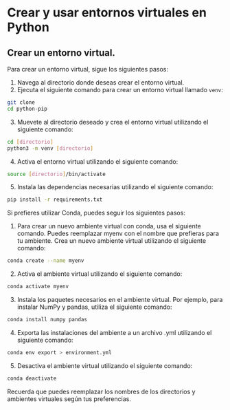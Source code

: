 # Crear y usar entornos virtuales en Python

## Crear un entorno virtual.

Para crear un entorno virtual, sigue los siguientes pasos:

1. Navega al directorio donde deseas crear el entorno virtual.
2. Ejecuta el siguiente comando para crear un entorno virtual llamado `venv`:

```bash
git clone
cd python-pip
```

3. Muevete al directorio deseado y crea el entorno virtual utilizando el siguiente comando:

```bash
cd [directorio] 
python3 -m venv [directorio]
```

4. Activa el entorno virtual utilizando el siguiente comando:

```bash
source [directorio]/bin/activate
```

5. Instala las dependencias necesarias utilizando el siguiente comando:

```bash
pip install -r requirements.txt
```

Si prefieres utilizar Conda, puedes seguir los siguientes pasos:

1. Para crear un nuevo ambiente virtual con conda, usa el siguiente comando. Puedes reemplazar myenv con el nombre que prefieras para tu ambiente. Crea un nuevo ambiente virtual utilizando el siguiente comando:

```bash
conda create --name myenv
```

2. Activa el ambiente virtual utilizando el siguiente comando:

```bash
conda activate myenv
```

3. Instala los paquetes necesarios en el ambiente virtual. Por ejemplo, para instalar NumPy y pandas, utiliza el siguiente comando:

```bash
conda install numpy pandas
```

4. Exporta las instalaciones del ambiente a un archivo .yml utilizando el siguiente comando:

```bash
conda env export > environment.yml
```

5. Desactiva el ambiente virtual utilizando el siguiente comando:

```bash
conda deactivate
```

Recuerda que puedes reemplazar los nombres de los directorios y ambientes virtuales según tus preferencias.